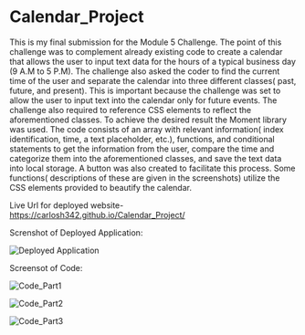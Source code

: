 # Calendar_Project

This is my final submission for the Module 5 Challenge. The point of this challenge was to complement already existing code to create a calendar that allows the user to input text data for the hours of a typical business day (9 A.M to 5 P.M). The challenge also asked the coder to find the current time of the user and separate the calendar into three different classes( past, future, and present). This is important because the challenge was set to allow the user to input text into the calendar only for future events. The challenge also required to reference CSS elements to reflect the aforementioned classes. To achieve the desired result the Moment library was used. The code consists of an array with relevant information( index identification, time, a text placeholder, etc.), functions, and conditional statements to get the information from the user, compare the time and categorize them into the aforementioned classes, and save the text data into local storage. A button was also created to facilitate this process. Some functions( descriptions of these are given in the screenshots) utilize the CSS elements provided to beautify the calendar.


Live Url for deployed website-https://carlosh342.github.io/Calendar_Project/

Screnshot of Deployed Application: 

![Deployed Application](https://user-images.githubusercontent.com/113951708/199118204-edc2412a-22b8-459f-95ba-063df95cdd52.PNG)

Screensot of Code:

![Code_Part1](https://user-images.githubusercontent.com/113951708/199118371-2bd39d1f-79a2-4460-8646-e9376d36a149.PNG)

![Code_Part2](https://user-images.githubusercontent.com/113951708/199118380-08fcdac2-6bfc-40ae-9f6c-bbac64f5da4d.PNG)

![Code_Part3](https://user-images.githubusercontent.com/113951708/199118847-ffc29e93-cdff-405d-a15f-8c2f85ec39ea.PNG)

